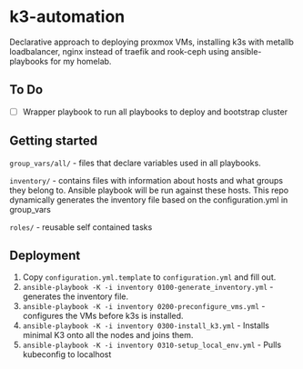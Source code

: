 # k3-automation
Declarative approach to deploying proxmox VMs, installing k3s with metallb loadbalancer, nginx instead of traefik and rook-ceph using ansible-playbooks for my homelab.

## To Do
- [ ] Wrapper playbook to run all playbooks to deploy and bootstrap cluster

## Getting started

`group_vars/all/` - files that declare variables used in all playbooks.

`inventory/` - contains files with information about hosts and what groups they belong to. Ansible playbook will be run against these hosts. This repo dynamically generates the inventory file based on the configuration.yml in group_vars

`roles/` - reusable self contained tasks

## Deployment

1. Copy `configuration.yml.template` to `configuration.yml` and fill out.
2. `ansible-playbook -K -i inventory 0100-generate_inventory.yml` - generates the inventory file. 
3. `ansible-playbook -K -i inventory 0200-preconfigure_vms.yml` - configures the VMs before k3s is installed.
4. `ansible-playbook -K -i inventory 0300-install_k3.yml` - Installs minimal K3 onto all the nodes and joins them.
5. `ansible-playbook -K -i inventory 0310-setup_local_env.yml` - Pulls kubeconfig to localhost
